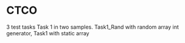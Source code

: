 # CTCO
3 test tasks
Task 1 in two samples. 
Task1_Rand with random array int generator, Task1 with static array
